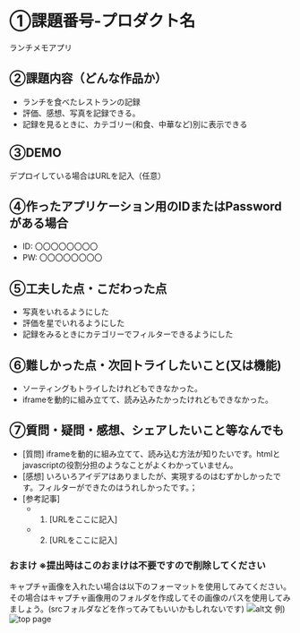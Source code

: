 # ①課題番号-プロダクト名

ランチメモアプリ

## ②課題内容（どんな作品か）

- ランチを食べたレストランの記録
- 評価、感想、写真を記録できる。
- 記録を見るときに、カテゴリー(和食、中華など)別に表示できる

## ③DEMO

デプロイしている場合はURLを記入（任意）

## ④作ったアプリケーション用のIDまたはPasswordがある場合

- ID: 〇〇〇〇〇〇〇〇
- PW: 〇〇〇〇〇〇〇〇

## ⑤工夫した点・こだわった点

- 写真をいれるようにした
- 評価を星でいれるようにした
- 記録をみるときにカテゴリーでフィルターできるようにした

## ⑥難しかった点・次回トライしたいこと(又は機能)

- ソーティングもトライしたけれどもできなかった。
- iframeを動的に組み立てて、読み込みたかったけれどもできなかった。

## ⑦質問・疑問・感想、シェアしたいこと等なんでも

- [質問] iframeを動的に組み立てて、読み込む方法が知りたいです。htmlとjavascriptの役割分担のようなことがよくわかっていません。
- [感想] いろいろアイデアはありましたが、実現するのはむずかしかったです。フィルターができたのはうれしかったです。；
- [参考記事]
  - 1. [URLをここに記入]
  - 2. [URLをここに記入]

### おまけ ※提出時はこのおまけは不要ですので削除してください

キャプチャ画像を入れたい場合は以下のフォーマットを使用してみてください。その場合はキャプチャ画像用のフォルダを作成してその画像のパスを使用してみましょう。(srcフォルダなどを作ってみてもいいかもしれないです)
![alt文](画像URL)
例)
![top page](./src/capture1.png)
